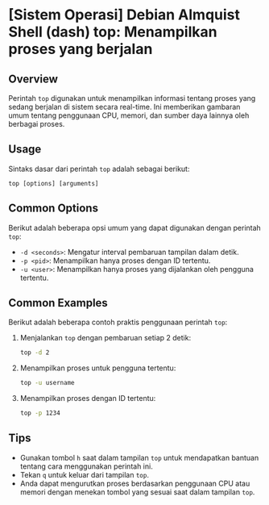 # [Sistem Operasi] Debian Almquist Shell (dash) top: Menampilkan proses yang berjalan

## Overview
Perintah `top` digunakan untuk menampilkan informasi tentang proses yang sedang berjalan di sistem secara real-time. Ini memberikan gambaran umum tentang penggunaan CPU, memori, dan sumber daya lainnya oleh berbagai proses.

## Usage
Sintaks dasar dari perintah `top` adalah sebagai berikut:

```
top [options] [arguments]
```

## Common Options
Berikut adalah beberapa opsi umum yang dapat digunakan dengan perintah `top`:

- `-d <seconds>`: Mengatur interval pembaruan tampilan dalam detik.
- `-p <pid>`: Menampilkan hanya proses dengan ID tertentu.
- `-u <user>`: Menampilkan hanya proses yang dijalankan oleh pengguna tertentu.

## Common Examples
Berikut adalah beberapa contoh praktis penggunaan perintah `top`:

1. Menjalankan `top` dengan pembaruan setiap 2 detik:
   ```bash
   top -d 2
   ```

2. Menampilkan proses untuk pengguna tertentu:
   ```bash
   top -u username
   ```

3. Menampilkan proses dengan ID tertentu:
   ```bash
   top -p 1234
   ```

## Tips
- Gunakan tombol `h` saat dalam tampilan `top` untuk mendapatkan bantuan tentang cara menggunakan perintah ini.
- Tekan `q` untuk keluar dari tampilan `top`.
- Anda dapat mengurutkan proses berdasarkan penggunaan CPU atau memori dengan menekan tombol yang sesuai saat dalam tampilan `top`.